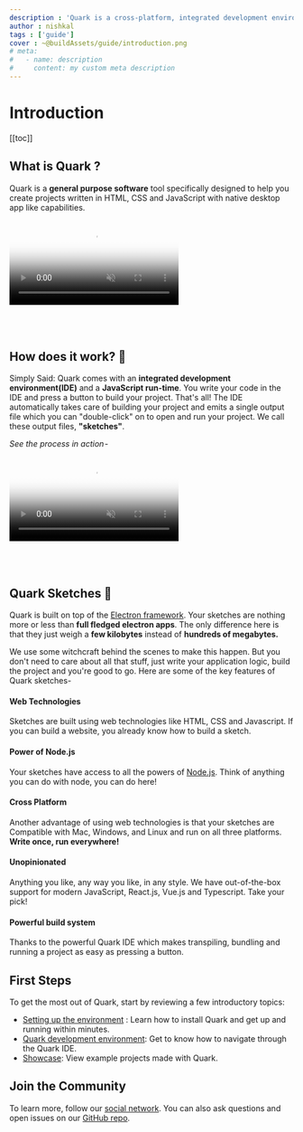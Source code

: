 ```yaml
---
description : 'Quark is a cross-platform, integrated development environment for rapidly building - functional , prototypal projects, written in HTML, CSS and JavaScript with native desktop app like capabilities.'
author : nishkal
tags : ['guide']
cover : ~@buildAssets/guide/introduction.png
# meta:
#   - name: description
#     content: my custom meta description
---
```


# Introduction

[[toc]]

## What is Quark ?
Quark is a __general purpose software__ tool specifically designed to help you create projects written in HTML, CSS and JavaScript with native desktop app like capabilities.

<video muted autoplay loop style="max-width:100%; height:auto" name="media" poster="~@buildAssets/guide/hello-world-intro.png" crossOrigin="anonymous">
  <source src="~@buildAssets/guide/hello-world-intro.mp4" type="video/mp4">
  Your browser does not support the video tag.
</video> 

<div style="padding-top:50px"></div>

## How does it work? 🤯
<!-- Simply Said: Quark comes with an __integrated development environment(IDE)__ and a __JavaScript run-time__. You write your code in the IDE and press a button to build your project. That's all! The IDE automatically takes care of transpiling and bundling your project and emits a single output file which you can "double-click" on to open and run your project. We call these output files, __"sketches"__. -->
Simply Said: Quark comes with an __integrated development environment(IDE)__ and a __JavaScript run-time__. You write your code in the IDE and press a button to build your project. That's all! The IDE automatically takes care of building your project and emits a single output file which you can "double-click" on to open and run your project. We call these output files, __"sketches"__.


_See the process in action -_

<video muted autoplay loop style="max-width:100%; height:auto" name="media" poster="~@buildAssets/getting-started/project-start-demo.jpg" crossOrigin="anonymous">
  <source src="~@buildAssets/getting-started/project-start-demo.mp4" type="video/mp4">
  Your browser does not support the video tag.
</video> 

<div style="padding-top:50px"></div>

## Quark Sketches 🎨
Quark is built on top of the [Electron framework](https://electronjs.org). Your sketches are nothing more or less than __full fledged electron apps__. The only difference here is that they just weigh a __few kilobytes__ instead of __hundreds of megabytes.__

We use some witchcraft behind the scenes to make this happen. But you don't need to care about all that stuff, just write your application logic, build the project and you're good to go. Here are some of the key features of Quark sketches-

#### Web Technologies
Sketches are built using web technologies like HTML, CSS and Javascript. If you can build a website, you already know how to build a sketch.

#### Power of Node.js
Your sketches have access to all the powers of [Node.js](https://nodejs.org). Think of anything you can do with node, you can do here!

#### Cross Platform
Another advantage of using web technologies is that your sketches are Compatible with Mac, Windows, and Linux and run on all three platforms. __Write once, run everywhere!__

#### Unopinionated
Anything you like, any way you like, in any style. We have out-of-the-box support for modern JavaScript, React.js, Vue.js and Typescript. Take your pick!

#### Powerful build system
Thanks to the powerful Quark IDE which makes transpiling, bundling and running a project as easy as pressing a button.


<!-- 
#### Small in size
Since every sketch is essentially some bundled javascript code, they are very small in size, usually varying from a few kilobytes to a few megabytes. -->

<!-- Under the hood, Quark achieves this functionality by combining several set of tools in one single package and abstracting away the complexity to setup an environment for every single time you start a new project. -->

<!-- ## Quark development environment.
Quark applications are built using it's __integrated development environment__ that, at the very least, include a text editor and a code compiler. It enables the creation of applications within a carefully designed set of constraints. 

Some of the [features](/guide/quark-ide.md) of Quark IDE include - smart auto completion, "go to definition", find and replace,typescript support, built in package manager and code compiler. -->

<!-- ## Goals

#### Rapid application development
Projects build with Quark should be easy, quick to setup and share.

#### Cross-platform
Projects build with Quark should run on all platforms such as Windows, Linux and Mac, sharing the same code base.

#### Simplicity
Quark is built with simplicity in mind, so that creating projects with Quark is enjoyable, easy to learn, and accessible to just about anyone with basic programming skills. -->


<!--  -->

<!-- ## Releases
Quark releases frequently. We release when there are significant bug fixes, new APIs or are updating versions of Electron or Node.js. -->

<!-- ## Versioning
Once Quark releases in beta phase, it will follow [semver](https://semver.org/). Before that no gurantees are made that the API will be changed in a backwards compatible way. -->

## First Steps
To get the most out of Quark, start by reviewing a few introductory topics:
* [Setting up the environment](/guide/setup.md) : Learn how to install Quark and get up and running within minutes.
* [Quark development environment](/guide/quark-ide.md): Get to know how to navigate through the Quark IDE.
* [Showcase](/guide/showcase.md): View example projects made with Quark.



## Join the Community
To learn more, follow our [social network](https://social.quarkjs.io). You can also ask questions and open issues on our [GitHub repo](https://github.com/Nishkalkashyap/Quark-docs).


<!-- Android Studio is the official integrated development environment for Google's Android operating system, built on JetBrains' IntelliJ IDEA software and designed specifically for Android development. It is available for download on Windows, macOS and Linux based operating systems. -->